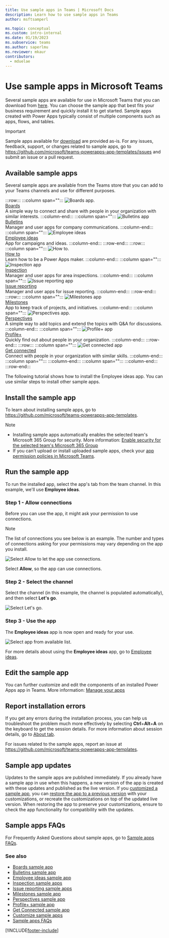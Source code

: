 ```yaml
---
title: Use sample apps in Teams | Microsoft Docs
description: Learn how to use sample apps in Teams
author: msftsamperl

ms.topic: conceptual
ms.custom: intro-internal
ms.date: 01/19/2023
ms.subservice: teams
ms.author: saperlmu
ms.reviewer: mkaur
contributors:
  - mduelae
---
```


# Use sample apps in Microsoft Teams

Several sample apps are available for use in Microsoft Teams that you can download from [here](https://github.com/microsoft/teams-powerapps-app-templates). You can choose the sample app that best fits your business requirement and quickly install it to get started. Sample apps created with Power Apps typically consist of multiple components such as apps, flows, and tables.

> [!IMPORTANT]
> Sample apps available for [download](https://github.com/microsoft/teams-powerapps-app-templates) are provided as-is. For any issues, feedback, support, or changes related to sample apps, go to https://github.com/microsoft/teams-powerapps-app-templates/issues and submit an issue or a pull request.

## Available sample apps

Several sample apps are available from the Teams store that you can add to your Teams channels and use for different purposes.

:::row:::
   :::column span="":::
      ![Boards app.](media/app-icons/boards-app-icon.png "Boards app") <br> [Boards](https://github.com/microsoft/teams-powerapps-app-templates) <br> A simple way to connect and share with people in your organization with similar interests.
   :::column-end:::
   :::column span="":::
      ![Bulletins app](media/app-icons/bulletins-app-icon.png "Bulletins app") <br> [Bulletins](https://github.com/microsoft/teams-powerapps-app-templates) <br> Manager and user apps for company communications.
   :::column-end:::
   :::column span="":::
      ![Employee ideas](media/app-icons/employee-ideas-app-icon.png "Employee ideas app") <br> [Employee ideas](https://github.com/microsoft/teams-powerapps-app-templates) <br> App for campaigns and ideas.
   :::column-end:::
:::row-end:::
:::row:::
   :::column span="":::
      ![How to.](media/app-icons/how-to-app-icon.png "How to app") <br> [How to](how-to.md) <br> Learn how to be a Power Apps maker.
   :::column-end:::
   :::column span="":::
      ![Inspection app](media/app-icons/inspection-app-icon.png "Inspection app") <br> [Inspection](https://github.com/microsoft/teams-powerapps-app-templates) <br> Manager and user apps for area inspections.
   :::column-end:::
   :::column span="":::
      ![Issue reporting app](media/app-icons/issue-reporting-app-icon.png "Issue reporting app") <br> [Issue reporting](https://github.com/microsoft/teams-powerapps-app-templates) <br> Manager and user apps for issue reporting.
   :::column-end:::
:::row-end:::
:::row:::
   :::column span="":::
      ![Milestones app](media/app-icons/milestones-app-icon.png "Milestones app") <br> [Milestones](https://github.com/microsoft/teams-powerapps-app-templates) <br> App to keep track of projects, and initiatives.
   :::column-end:::
    :::column span="":::
      ![Perspectives app.](media/app-icons/perspectives-app-icon.png "Perspectives app") <br> [Perspectives](https://github.com/microsoft/teams-powerapps-app-templates) <br> A simple way to add topics and extend the topics with Q&A for discussions.
   :::column-end:::
   :::column span="":::
      ![Profile+ app](media/app-icons/profile-app-icon.png "Profile+ app") <br> [Profile+](https://github.com/microsoft/teams-powerapps-app-templates) <br> Quickly find out about people in your organization.
   :::column-end:::
:::row-end:::
:::row:::
   :::column span="":::
    ![Get connected app](media/app-icons/get-connected-app-icon.png "Get connected app") <br> [Get connected](https://github.com/microsoft/teams-powerapps-app-templates) <br> Connect with people in your organization with similar skills.
   :::column-end:::
   :::column span="":::
    :::column-end:::
   :::column span="":::
    :::column-end:::
:::row-end:::

The following tutorial shows how to install the Employee ideas app. You can use similar steps to install other sample apps.

## Install the sample app

To learn about installing sample apps, go to https://github.com/microsoft/teams-powerapps-app-templates.

> [!NOTE]
> - Installing sample apps automatically enables the selected team's Microsoft 365 Group for security. More information: [Enable security for the selected team's Microsoft 365 Group](../maker/canvas-apps/share-app.md#share-an-app-with-microsoft-365-groups)
> - If you can't upload or install uploaded sample apps, check your [app permission policies in Microsoft Teams](/microsoftteams/teams-app-permission-policies).

## Run the sample app

To run the installed app, select the app's tab from the team channel. In this example, we'll use **Employee ideas**.

### Step 1 - Allow connections

Before you can use the app, it might ask your permission to use connections.

> [!NOTE]
> The list of connections you see below is an example. The number and types of connections asking for your permissions may vary depending on the app you install.

![Select Allow to let the app use connections.](media/sample-app-10.png "Select Allow to let the app use connections")

Select **Allow**, so the app can use connections.

### Step 2 - Select the channel

Select the channel (in this example, the channel is populated automatically), and then select **Let's go**.

![Select Let's go.](media/sample-app-11.png "Select Let's go")

### Step 3 - Use the app

The **Employee ideas** app is now open and ready for your use.

![Select app from available list.](media/sample-app-12.png "Select app from available list")

For more details about using the **Employee ideas** app, go to [Employee ideas](employee-ideas.md).

## Edit the sample app

You can further customize and edit the components of an installed Power Apps app in Teams. More information: [Manage your apps](manage-your-apps.md)

## Report installation errors

If you get any errors during the installation process, you can help us troubleshoot the problem much more effectively by selecting **Ctrl**+**Alt**+**A** on the keyboard to get the session details. For more information about session details, go to [About tab](overview-of-the-power-apps-app.md#about).

For issues related to the sample apps, report an issue at https://github.com/microsoft/teams-powerapps-app-templates.

## Sample app updates

Updates to the sample apps are published immediately. If you already have a sample app in use when this happens, a new version of the app is created with these updates and published as the live version. If you [customized a sample app](customize-sample-apps.md), you can [restore the app to a previous version](manage-your-apps.md#restore-an-app) with your customizations, or recreate the customizations on top of the updated live version. When restoring the app to preserve your customizations, ensure to check the app functionality for compatibility with the updates.

## Sample apps FAQs

For Frequently Asked Questions about sample apps, go to [Sample apps FAQs](sample-apps-faqs.md).

### See also

- [Boards sample app](boards.md)
- [Bulletins sample app](bulletins.md)
- [Employee ideas sample app](employee-ideas.md)  
- [Inspection sample apps](inspection.md)  
- [Issue reporting sample apps](issue-reporting.md)
- [Milestones sample app](milestones.md)
- [Perspectives sample app](perspectives.md)
- [Profile+ sample app](profile-app.md)
- [Get Connected sample app](get-connected.md)
- [Customize sample apps](customize-sample-apps.md)
- [Sample apps FAQs](sample-apps-faqs.md)

[!INCLUDE[footer-include](../includes/footer-banner.md)]